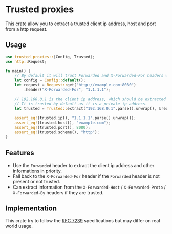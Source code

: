 # Trusted proxies

This crate allow you to extract a trusted client ip address, host and port from a http request.

## Usage

```rust
use trusted_proxies::{Config, Trusted};
use http::Request;

fn main() {
    // By default it will trust Forwarded and X-Forwarded-For headers with private ip addresses.
    let config = Config::default();
    let request = Request::get("http://example.com:8080")
        .header("X-Forwarded-For", "1.1.1.1");

    // 192.168.0.1 is the client ip address, which should be extracted from the connection.
    // It is trusted by default as it is a private ip address.
    let trusted = Trusted::extract("192.168.0.1".parse().unwrap(), &request, &config);
    
    assert_eq!(trusted.ip(), "1.1.1.1".parse().unwrap());
    assert_eq!(trusted.host(), "example.com");
    assert_eq!(trusted.port(), 8080);
    assert_eq!(trusted.scheme(), "http");
}
```

## Features

 * Use the `Forwarded` header to extract the client ip address and other informations in priority.
 * Fall back to the `X-Forwarded-For` header if the `Forwarded` header is not present or not trusted.
 * Can extract information from the `X-Forwarded-Host` / `X-Forwarded-Proto` / `X-Forwarded-By` headers if they are trusted.

## Implementation

This crate try to follow the [RFC 7239](https://tools.ietf.org/html/rfc7239) specifications but may differ on real 
world usage.
